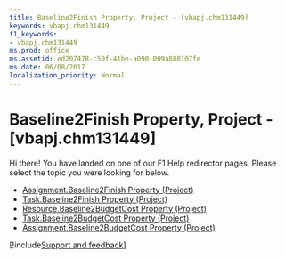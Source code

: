 ```yaml
---
title: Baseline2Finish Property, Project - [vbapj.chm131449]
keywords: vbapj.chm131449
f1_keywords:
- vbapj.chm131449
ms.prod: office
ms.assetid: ed207478-c50f-41be-a090-009a888107fe
ms.date: 06/08/2017
localization_priority: Normal
---
```



# Baseline2Finish Property, Project - [vbapj.chm131449]

Hi there! You have landed on one of our F1 Help redirector pages. Please select the topic you were looking for below.

- [Assignment.Baseline2Finish Property (Project)](https://msdn.microsoft.com/library/95760bcd-8072-143a-478a-12bdfa1a9f16%28Office.15%29.aspx)
- [Task.Baseline2Finish Property (Project)](https://msdn.microsoft.com/library/a89d315c-f056-181a-7216-8788115cc3dd%28Office.15%29.aspx)
- [Resource.Baseline2BudgetCost Property (Project)](https://msdn.microsoft.com/library/d3dec49a-d1fb-2a86-96e7-1c9d1b671e10%28Office.15%29.aspx)
- [Task.Baseline2BudgetCost Property (Project)](https://msdn.microsoft.com/library/599f9f87-33fa-f70c-e64f-46aaff522f31%28Office.15%29.aspx)
- [Assignment.Baseline2BudgetCost Property (Project)](https://msdn.microsoft.com/library/44a3bd58-a6dc-6fe6-5ecb-61b35077a660%28Office.15%29.aspx)

[!include[Support and feedback](~/includes/feedback-boilerplate.md)]
